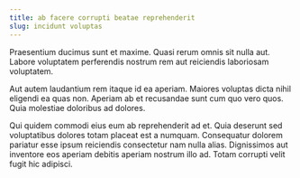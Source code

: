 ```yaml
---
title: ab facere corrupti beatae reprehenderit
slug: incidunt voluptas
---
```


Praesentium ducimus sunt et maxime. Quasi rerum omnis sit nulla aut. Labore voluptatem perferendis nostrum rem aut reiciendis laboriosam voluptatem.

Aut autem laudantium rem itaque id ea aperiam. Maiores voluptas dicta nihil eligendi ea quas non. Aperiam ab et recusandae sunt cum quo vero quos. Quia molestiae doloribus ad dolores.

Qui quidem commodi eius eum ab reprehenderit ad et. Quia deserunt sed voluptatibus dolores totam placeat est a numquam. Consequatur dolorem pariatur esse ipsum reiciendis consectetur nam nulla alias. Dignissimos aut inventore eos aperiam debitis aperiam nostrum illo ad. Totam corrupti velit fugit hic adipisci.
